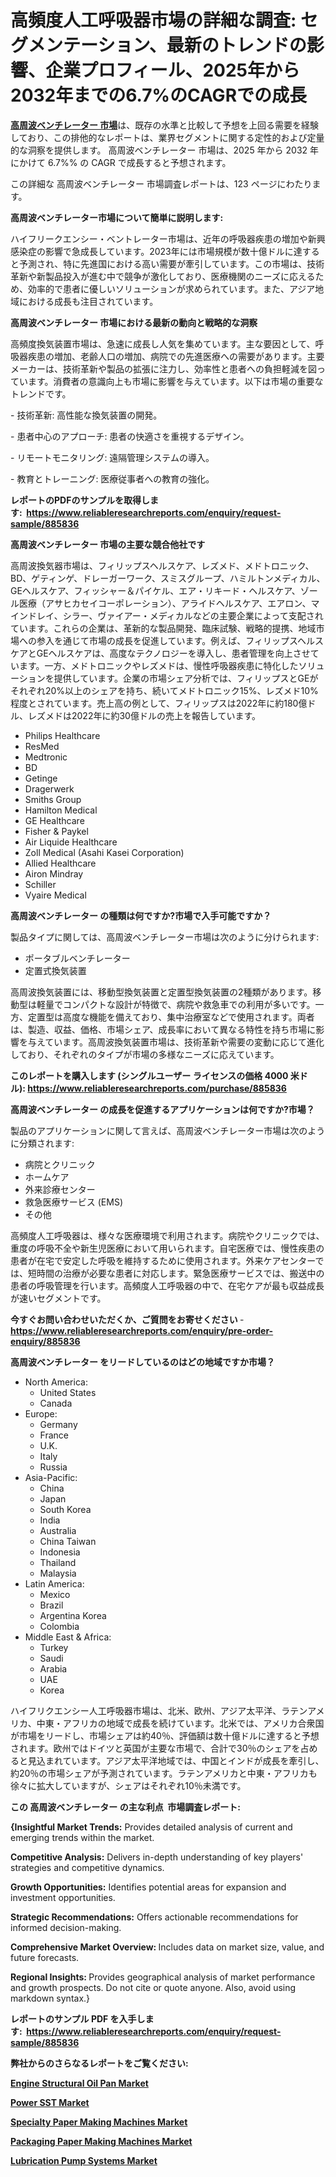 <p><h1>高頻度人工呼吸器市場の詳細な調査: セグメンテーション、最新のトレンドの影響、企業プロフィール、2025年から2032年までの6.7%のCAGRでの成長</h1></p><p data-sourcepos="1:1-1:157"><strong><a href="https://www.reliableresearchreports.com/high-frequency-ventilator-r885836?utm_campaign=107&utm_medium=36&utm_source=Github&utm_content=ia&utm_term=12042025&utm_id=high-frequency-ventilator">高周波ベンチレーター 市場</a></strong>は、既存の水準と比較して予想を上回る需要を経験しており、この排他的なレポートは、業界セグメントに関する定性的および定量的な洞察を提供します。 高周波ベンチレーター 市場は、2025 年から 2032 年にかけて 6.7%% の CAGR で成長すると予想されます。</p>
<p data-sourcepos="3:1-3:50">この詳細な 高周波ベンチレーター 市場調査レポートは、123 ページにわたります。</p>
<p><strong>高周波ベンチレーター市場について簡単に説明します:</strong></p>
<p><p>ハイフリークエンシー・ベントレーター市場は、近年の呼吸器疾患の増加や新興感染症の影響で急成長しています。2023年には市場規模が数十億ドルに達すると予測され、特に先進国における高い需要が牽引しています。この市場は、技術革新や新製品投入が進む中で競争が激化しており、医療機関のニーズに応えるため、効率的で患者に優しいソリューションが求められています。また、アジア地域における成長も注目されています。</p></p>
<p><strong>高周波ベンチレーター 市場における最新の動向と戦略的な洞察</strong></p>
<p><p>高頻度換気装置市場は、急速に成長し人気を集めています。主な要因として、呼吸器疾患の増加、老齢人口の増加、病院での先進医療への需要があります。主要メーカーは、技術革新や製品の拡張に注力し、効率性と患者への負担軽減を図っています。消費者の意識向上も市場に影響を与えています。以下は市場の重要なトレンドです。</p><p>- 技術革新: 高性能な換気装置の開発。</p><p>- 患者中心のアプローチ: 患者の快適さを重視するデザイン。</p><p>- リモートモニタリング: 遠隔管理システムの導入。</p><p>- 教育とトレーニング: 医療従事者への教育の強化。</p></p>
<p><strong>レポートのPDFのサンプルを取得します</strong><strong>:&nbsp;&nbsp;<a href="https://www.reliableresearchreports.com/enquiry/request-sample/885836?utm_campaign=107&utm_medium=36&utm_source=Github&utm_content=ia&utm_term=12042025&utm_id=high-frequency-ventilator">https://www.reliableresearchreports.com/enquiry/request-sample/885836</a></strong></p>
<p><strong>高周波ベンチレーター 市場の主要な競合他社です</strong></p>
<p><p>高周波換気器市場は、フィリップスヘルスケア、レズメド、メドトロニック、BD、ゲティンゲ、ドレーガーワーク、スミスグループ、ハミルトンメディカル、GEヘルスケア、フィッシャー＆パイケル、エア・リキード・ヘルスケア、ゾール医療（アサヒカセイコーポレーション）、アライドヘルスケア、エアロン、マインドレイ、シラー、ヴァイアー・メディカルなどの主要企業によって支配されています。これらの企業は、革新的な製品開発、臨床試験、戦略的提携、地域市場への参入を通じて市場の成長を促進しています。例えば、フィリップスヘルスケアとGEヘルスケアは、高度なテクノロジーを導入し、患者管理を向上させています。一方、メドトロニックやレズメドは、慢性呼吸器疾患に特化したソリューションを提供しています。企業の市場シェア分析では、フィリップスとGEがそれぞれ20%以上のシェアを持ち、続いてメドトロニック15%、レズメド10%程度とされています。売上高の例として、フィリップスは2022年に約180億ドル、レズメドは2022年に約30億ドルの売上を報告しています。</p></p>
<p><ul><li>Philips Healthcare</li><li>ResMed</li><li>Medtronic</li><li>BD</li><li>Getinge</li><li>Dragerwerk</li><li>Smiths Group</li><li>Hamilton Medical</li><li>GE Healthcare</li><li>Fisher & Paykel</li><li>Air Liquide Healthcare</li><li>Zoll Medical (Asahi Kasei Corporation)</li><li>Allied Healthcare</li><li>Airon Mindray</li><li>Schiller</li><li>Vyaire Medical</li></ul></p>
<p><strong>高周波ベンチレーター の種類は何ですか?市場で入手可能ですか？</strong></p>
<p>製品タイプに関しては、高周波ベンチレーター市場は次のように分けられます:</p>
<p><ul><li>ポータブルベンチレーター</li><li>定置式換気装置</li></ul></p>
<p><p>高周波換気装置には、移動型換気装置と定置型換気装置の2種類があります。移動型は軽量でコンパクトな設計が特徴で、病院や救急車での利用が多いです。一方、定置型は高度な機能を備えており、集中治療室などで使用されます。両者は、製造、収益、価格、市場シェア、成長率において異なる特性を持ち市場に影響を与えています。高周波換気装置市場は、技術革新や需要の変動に応じて進化しており、それぞれのタイプが市場の多様なニーズに応えています。</p></p>
<p><strong>このレポートを購入します (シングルユーザー ライセンスの価格 4000 米ドル):&nbsp;<a href="https://www.reliableresearchreports.com/purchase/885836?utm_campaign=107&utm_medium=36&utm_source=Github&utm_content=ia&utm_term=12042025&utm_id=high-frequency-ventilator">https://www.reliableresearchreports.com/purchase/885836</a></strong></p>
<p><strong>高周波ベンチレーター の成長を促進するアプリケーションは何ですか?市場？</strong></p>
<p>製品のアプリケーションに関して言えば、高周波ベンチレーター市場は次のように分類されます:</p>
<p><ul><li>病院とクリニック</li><li>ホームケア</li><li>外来診療センター</li><li>救急医療サービス (EMS)</li><li>その他</li></ul></p>
<p><p>高頻度人工呼吸器は、様々な医療環境で利用されます。病院やクリニックでは、重度の呼吸不全や新生児医療において用いられます。自宅医療では、慢性疾患の患者が在宅で安定した呼吸を維持するために使用されます。外来ケアセンターでは、短時間の治療が必要な患者に対応します。緊急医療サービスでは、搬送中の患者の呼吸管理を行います。高頻度人工呼吸器の中で、在宅ケアが最も収益成長が速いセグメントです。</p></p>
<p><strong>今すぐお問い合わせいただくか、ご質問をお寄せください</strong><strong>&nbsp;</strong>-<strong><a href="https://www.reliableresearchreports.com/enquiry/pre-order-enquiry/885836?utm_campaign=107&utm_medium=36&utm_source=Github&utm_content=ia&utm_term=12042025&utm_id=high-frequency-ventilator">https://www.reliableresearchreports.com/enquiry/pre-order-enquiry/885836</a></strong></p>
<p><strong>高周波ベンチレーター をリードしているのはどの地域ですか市場？</strong></p>
<p><ul>
    <li>
        North America:
        <ul>
            <li>United States</li>
            <li>Canada</li>
        </ul>
    </li>
    <li>
        Europe:
        <ul>
            <li>Germany</li>
            <li>France</li>
            <li>U.K.</li>
            <li>Italy</li>
            <li>Russia</li>
        </ul>
    </li>
    <li>
        Asia-Pacific:
        <ul>
            <li>China</li>
            <li>Japan</li>
            <li>South Korea</li>
            <li>India</li>
            <li>Australia</li>
            <li>China Taiwan</li>
            <li>Indonesia</li>
            <li>Thailand</li>
            <li>Malaysia</li>
        </ul>
    </li>
    <li>
        Latin America:
        <ul>
            <li>Mexico</li>
            <li>Brazil</li>
            <li>Argentina Korea</li>
            <li>Colombia</li>
        </ul>
    </li>
    <li>
        Middle East & Africa:
        <ul>
            <li>Turkey</li>
            <li>Saudi</li>
            <li>Arabia</li>
            <li>UAE</li>
            <li>Korea</li>
        </ul>
    </li>
    </ul></p>
<p><p>ハイフリクエンシー人工呼吸器市場は、北米、欧州、アジア太平洋、ラテンアメリカ、中東・アフリカの地域で成長を続けています。北米では、アメリカ合衆国が市場をリードし、市場シェアは約40％、評価額は数十億ドルに達すると予想されます。欧州ではドイツと英国が主要な市場で、合計で30％のシェアを占めると見込まれています。アジア太平洋地域では、中国とインドが成長を牽引し、約20％の市場シェアが予測されています。ラテンアメリカと中東・アフリカも徐々に拡大していますが、シェアはそれぞれ10％未満です。</p></p>
<p><strong>この 高周波ベンチレーター の主な利点&nbsp; 市場調査レポート:</strong></p>
<p><strong>{Insightful Market Trends:</strong> Provides detailed analysis of current and emerging trends within the market.</p>
<p><strong>Competitive Analysis:</strong> Delivers in-depth understanding of key players' strategies and competitive dynamics.</p>
<p><strong>Growth Opportunities:</strong> Identifies potential areas for expansion and investment opportunities.</p>
<p><strong>Strategic Recommendations:</strong> Offers actionable recommendations for informed decision-making.</p>
<p><strong>Comprehensive Market Overview: </strong>Includes data on market size, value, and future forecasts.</p>
<p><strong>Regional Insights: </strong>Provides geographical analysis of market performance and growth prospects. Do not cite or quote anyone. Also, avoid using markdown syntax.}</p>
<p><strong>レポートのサンプル PDF を入手します:&nbsp;</strong><strong>&nbsp;<a href="https://www.reliableresearchreports.com/enquiry/request-sample/885836?utm_campaign=107&utm_medium=36&utm_source=Github&utm_content=ia&utm_term=12042025&utm_id=high-frequency-ventilator">https://www.reliableresearchreports.com/enquiry/request-sample/885836</a></strong></p>
<p></p>
<p></p>
<p></p>
<p></p>
<p><strong>弊社からのさらなるレポートをご覧ください:</strong></p>
<p><strong><p><a href="https://github.com/molayrabeta/Market-Research-Report-List-1/blob/main/engine-structural-oil-pan-market.md?utm_campaign=107&utm_medium=36&utm_source=Github&utm_content=ia&utm_term=12042025&utm_id=high-frequency-ventilator">Engine Structural Oil Pan Market</a></p><p><a href="https://github.com/rembaentin6f/Market-Research-Report-List-1/blob/main/power-sst-market.md?utm_campaign=107&utm_medium=36&utm_source=Github&utm_content=ia&utm_term=12042025&utm_id=high-frequency-ventilator">Power SST Market</a></p><p><a href="https://github.com/koopalujale2/Market-Research-Report-List-1/blob/main/specialty-paper-making-machines-market.md?utm_campaign=107&utm_medium=36&utm_source=Github&utm_content=ia&utm_term=12042025&utm_id=high-frequency-ventilator">Specialty Paper Making Machines Market</a></p><p><a href="https://github.com/dukawashviro/Market-Research-Report-List-1/blob/main/packaging-paper-making-machines-market.md?utm_campaign=107&utm_medium=36&utm_source=Github&utm_content=ia&utm_term=12042025&utm_id=high-frequency-ventilator">Packaging Paper Making Machines Market</a></p><p><a href="https://github.com/timayuethem/Market-Research-Report-List-1/blob/main/lubrication-pump-systems-market.md?utm_campaign=107&utm_medium=36&utm_source=Github&utm_content=ia&utm_term=12042025&utm_id=high-frequency-ventilator">Lubrication Pump Systems Market</a></p></strong></p>